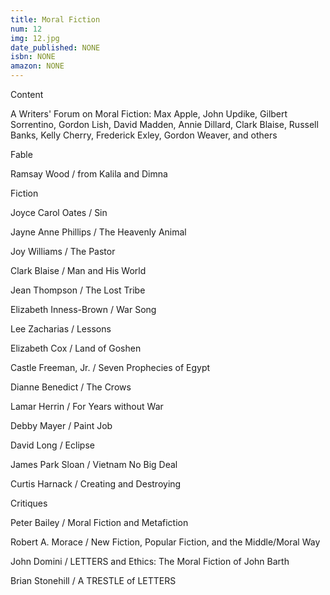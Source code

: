```yaml
---
title: Moral Fiction
num: 12
img: 12.jpg
date_published: NONE
isbn: NONE
amazon: NONE
---
```


Content

A Writers' Forum on Moral Fiction: Max Apple, John Updike, Gilbert Sorrentino, Gordon Lish, David Madden, Annie Dillard, Clark Blaise, Russell Banks, Kelly Cherry, Frederick Exley, Gordon Weaver, and others

Fable

Ramsay Wood / from Kalila and Dimna

Fiction

Joyce Carol Oates / Sin

Jayne Anne Phillips / The Heavenly Animal

Joy Williams / The Pastor

Clark Blaise / Man and His World

Jean Thompson / The Lost Tribe

Elizabeth Inness-Brown / War Song

Lee Zacharias / Lessons

Elizabeth Cox / Land of Goshen

Castle Freeman, Jr. / Seven Prophecies of Egypt

Dianne Benedict / The Crows

Lamar Herrin / For Years without War

Debby Mayer / Paint Job

David Long / Eclipse

James Park Sloan / Vietnam No Big Deal

Curtis Harnack / Creating and Destroying

Critiques

Peter Bailey / Moral Fiction and Metafiction

Robert A. Morace / New Fiction, Popular Fiction, and the Middle/Moral Way

John Domini / LETTERS and Ethics: The Moral Fiction of John Barth

Brian Stonehill / A TRESTLE of LETTERS


